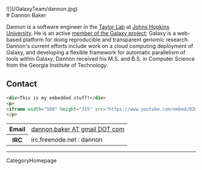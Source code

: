 
<div class='right'>![](/GalaxyTeam/dannon.jpg)</div>
# Dannon Baker

Dannon is a software engineer in the [Taylor Lab](http://taylorlab.org/) at [Johns Hopkins University](http://jhu.edu/). He is an active [member of the Galaxy project](/GalaxyTeam); Galaxy is a web-based platform for doing reproducible and transparent genomic research. Dannon's current efforts include work on a cloud computing deployment of Galaxy, and developing a flexible framework for automatic parallelism of tools within Galaxy. Dannon received his M.S. and B.S. in Computer Science from the Georgia Institute of Technology. 
## Contact

```html
<div>This is my embedded stuff!</div>
<p>
<iframe width="560" height="315" src="https://www.youtube.com/embed/0ZutRhiFmHM" frameborder="0" allowfullscreen></iframe>
</p>
```


<table>
  <tr>
    <th> Email </th>
    <td> <a href="mailto:dannon.baker AT gmail DOT com">dannon.baker AT gmail DOT com</a> </td>
  </tr>
  <tr>
    <th> IRC </th>
    <td> irc.freenode.net : dannon </td>
  </tr>
</table>

----
CategoryHomepage
